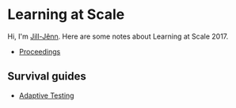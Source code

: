 # Learning at Scale

Hi, I'm [Jill-Jênn](https://jilljenn.github.io). Here are some notes about Learning at Scale 2017.

- [Proceedings](http://dl.acm.org/citation.cfm?id=3051457&preflayout=flat)

## Survival guides

- [Adaptive Testing](/las2017/adaptive-testing)
